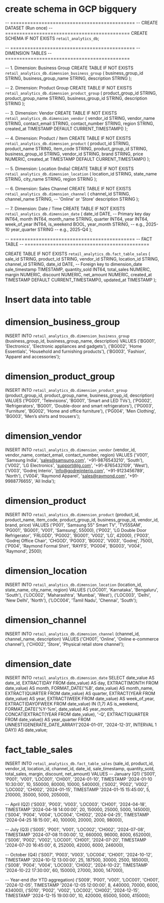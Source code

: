 # create schema in GCP bigquery

-- ============================================
-- CREATE DATASET (Run once)
-- ============================================
CREATE SCHEMA IF NOT EXISTS `retail_analytics_db`;

-- ============================================
-- DIMENSION TABLES
-- ============================================

-- 1. Dimension: Business Group
CREATE TABLE IF NOT EXISTS `retail_analytics_db.dimension_business_group` (
  business_group_id STRING,
  business_group_name STRING,
  description STRING
);

-- 2. Dimension: Product Group
CREATE TABLE IF NOT EXISTS `retail_analytics_db.dimension_product_group` (
  product_group_id STRING,
  product_group_name STRING,
  business_group_id STRING,
  description STRING
);

-- 3. Dimension: Vendor
CREATE TABLE IF NOT EXISTS `retail_analytics_db.dimension_vendor` (
  vendor_id STRING,
  vendor_name STRING,
  contact_email STRING,
  contact_number STRING,
  region STRING,
  created_at TIMESTAMP DEFAULT CURRENT_TIMESTAMP()
);

-- 4. Dimension: Product / Item
CREATE TABLE IF NOT EXISTS `retail_analytics_db.dimension_product` (
  product_id STRING,
  product_name STRING,
  item_code STRING,
  product_group_id STRING,
  business_group_id STRING,
  vendor_id STRING,
  brand STRING,
  price NUMERIC,
  created_at TIMESTAMP DEFAULT CURRENT_TIMESTAMP()
);

-- 5. Dimension: Location (India)
CREATE TABLE IF NOT EXISTS `retail_analytics_db.dimension_location` (
  location_id STRING,
  state_name STRING,
  city_name STRING,
  region STRING
);

-- 6. Dimension: Sales Channel
CREATE TABLE IF NOT EXISTS `retail_analytics_db.dimension_channel` (
  channel_id STRING,
  channel_name STRING,  -- 'Online' or 'Store'
  description STRING
);

-- 7. Dimension: Date / Time
CREATE TABLE IF NOT EXISTS `retail_analytics_db.dimension_date` (
  date_id DATE,  -- Primary key
  day INT64,
  month INT64,
  month_name STRING,
  quarter INT64,
  year INT64,
  week_of_year INT64,
  is_weekend BOOL,
  year_month STRING,   -- e.g., 2025-10
  year_quarter STRING  -- e.g., 2025-Q4
);

-- ============================================
-- FACT TABLE
-- ============================================

CREATE TABLE IF NOT EXISTS `retail_analytics_db.fact_table_sales` (
  sale_id STRING,
  product_id STRING,
  vendor_id STRING,
  location_id STRING,
  channel_id STRING,
  date_id DATE,             -- Foreign key to dimension_date
  sale_timestamp TIMESTAMP,
  quantity_sold INT64,
  total_sales NUMERIC,
  margin NUMERIC,
  discount NUMERIC,
  net_amount NUMERIC,
  created_at TIMESTAMP DEFAULT CURRENT_TIMESTAMP(),
  updated_at TIMESTAMP
);

# Insert data into table

# dimension_business_group

INSERT INTO `retail_analytics_db.dimension_business_group` (business_group_id, business_group_name, description)
VALUES
('BG001', 'Electronics', 'Electronic appliances and gadgets'),
('BG002', 'Home Essentials', 'Household and furnishing products'),
('BG003', 'Fashion', 'Apparel and accessories');

# dimension_product_group

INSERT INTO `retail_analytics_db.dimension_product_group` (product_group_id, product_group_name, business_group_id, description)
VALUES
('PG001', 'Televisions', 'BG001', 'Smart and LED TVs'),
('PG002', 'Refrigerators', 'BG001', 'Double-door and smart refrigerators'),
('PG003', 'Furniture', 'BG002', 'Home and office furniture'),
('PG004', 'Men Clothing', 'BG003', 'Men’s shirts and trousers');

# dimension_vendor

INSERT INTO `retail_analytics_db.dimension_vendor` (vendor_id, vendor_name, contact_email, contact_number, region)
VALUES
('V001', 'Samsung India', 'sales@samsung.com', '+91-9876543210', 'South'),
('V002', 'LG Electronics', 'support@lg.com', '+91-8765432109', 'West'),
('V003', 'Godrej Interio', 'info@godrejinterio.com', '+91-9123456789', 'North'),
('V004', 'Raymond Apparel', 'sales@raymond.com', '+91-9988776655', 'All India');


# dimension_product

INSERT INTO `retail_analytics_db.dimension_product`
(product_id, product_name, item_code, product_group_id, business_group_id, vendor_id, brand, price)
VALUES
('P001', 'Samsung 55" Smart TV', 'TV55SAM', 'PG001', 'BG001', 'V001', 'Samsung', 55000),
('P002', 'LG Double Door Refrigerator', 'FRLGDD', 'PG002', 'BG001', 'V002', 'LG', 42000),
('P003', 'Godrej Office Chair', 'CHGOD', 'PG003', 'BG002', 'V003', 'Godrej', 7500),
('P004', 'Raymond Formal Shirt', 'RAYFS', 'PG004', 'BG003', 'V004', 'Raymond', 2500);

# dimension_location

INSERT INTO `retail_analytics_db.dimension_location` (location_id, state_name, city_name, region)
VALUES
('LOC001', 'Karnataka', 'Bengaluru', 'South'),
('LOC002', 'Maharashtra', 'Mumbai', 'West'),
('LOC003', 'Delhi', 'New Delhi', 'North'),
('LOC004', 'Tamil Nadu', 'Chennai', 'South');

# dimension_channel

INSERT INTO `retail_analytics_db.dimension_channel` (channel_id, channel_name, description)
VALUES
('CH001', 'Online', 'Online e-commerce channel'),
('CH002', 'Store', 'Physical retail store channel');


# dimension_date
INSERT INTO `retail_analytics_db.dimension_date`
SELECT
  date_value AS date_id,
  EXTRACT(DAY FROM date_value) AS day,
  EXTRACT(MONTH FROM date_value) AS month,
  FORMAT_DATE('%B', date_value) AS month_name,
  EXTRACT(QUARTER FROM date_value) AS quarter,
  EXTRACT(YEAR FROM date_value) AS year,
  EXTRACT(WEEK FROM date_value) AS week_of_year,
  EXTRACT(DAYOFWEEK FROM date_value) IN (1,7) AS is_weekend,
  FORMAT_DATE('%Y-%m', date_value) AS year_month,
  CONCAT(EXTRACT(YEAR FROM date_value), '-Q', EXTRACT(QUARTER FROM date_value)) AS year_quarter
FROM UNNEST(GENERATE_DATE_ARRAY('2024-01-01', '2024-12-31', INTERVAL 1 DAY)) AS date_value;

# fact_table_sales

INSERT INTO `retail_analytics_db.fact_table_sales`
(sale_id, product_id, vendor_id, location_id, channel_id, date_id, sale_timestamp, quantity_sold, total_sales, margin, discount, net_amount)
VALUES
-- January (Q1)
('S001', 'P001', 'V001', 'LOC001', 'CH001', '2024-01-10', TIMESTAMP '2024-01-10 10:30:00', 10, 550000, 80000, 10000, 540000),
('S002', 'P002', 'V002', 'LOC002', 'CH002', '2024-01-15', TIMESTAMP '2024-01-15 15:45:00', 5, 210000, 35000, 5000, 205000),

-- April (Q2)
('S003', 'P003', 'V003', 'LOC003', 'CH001', '2024-04-18', TIMESTAMP '2024-04-18 14:00:00', 20, 150000, 25000, 5000, 145000),
('S004', 'P004', 'V004', 'LOC004', 'CH002', '2024-04-25', TIMESTAMP '2024-04-25 18:15:00', 40, 100000, 20000, 2000, 98000),

-- July (Q3)
('S005', 'P001', 'V001', 'LOC002', 'CH002', '2024-07-08', TIMESTAMP '2024-07-08 11:00:00', 12, 660000, 96000, 8000, 652000),
('S006', 'P002', 'V002', 'LOC001', 'CH001', '2024-07-20', TIMESTAMP '2024-07-20 16:45:00', 6, 252000, 42000, 6000, 246000),

-- October (Q4)
('S007', 'P003', 'V003', 'LOC004', 'CH001', '2024-10-12', TIMESTAMP '2024-10-12 13:00:00', 25, 187500, 30000, 2500, 185000),
('S008', 'P004', 'V004', 'LOC003', 'CH002', '2024-10-22', TIMESTAMP '2024-10-22 17:30:00', 60, 150000, 27000, 3000, 147000),

-- Year-end (for YTD aggregation)
('S009', 'P001', 'V001', 'LOC001', 'CH001', '2024-12-05', TIMESTAMP '2024-12-05 12:00:00', 8, 440000, 70000, 6000, 434000),
('S010', 'P002', 'V002', 'LOC002', 'CH002', '2024-12-15', TIMESTAMP '2024-12-15 19:00:00', 10, 420000, 65000, 5000, 415000);
